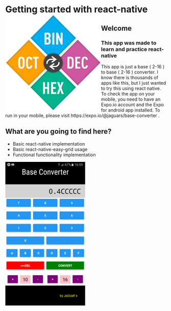 <h1 margin="0 auto">Getting started with react-native<img src="https://github.com/AndresHF/First-react-native-app/blob/master/assets/icon.png?raw=true" style="float:left"/></h1>
<h2>Welcome</h2>
<h3>This app was made to learn and practice react-native</h3>
This app is just a base ( 2-16 ) to base ( 2-16 ) converter. I know there is thousands of apps like this, but I just wanted to try this using react native.
To check the app on your mobile, you need to have an Expo.io account and the Expo for android app installed.
To run in your mobile, please visit https://expo.io/@jaguars/base-converter .

<h2>What are you going to find here?</h2>

<ul>
  <li>Basic react-native implementation</li>
  <li>Basic react-native-easy-grid usage</li>
  <li>Functional functionality implementation</li>
</ul>


<img src="https://github.com/AndresHF/First-react-native-app/blob/master/assets/screenshot.png?raw=true" width="250px" height="450px"/>


